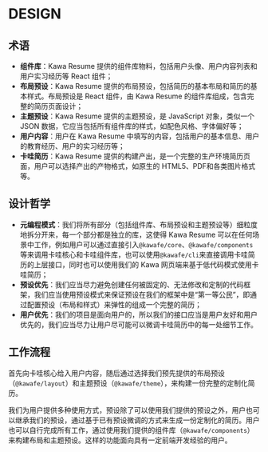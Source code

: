 # DESIGN

## 术语

- **组件库**：Kawa Resume 提供的组件库物料，包括用户头像、用户内容列表和用户实习经历等 React 组件；
- **布局预设**：Kawa Resume 提供的布局预设，包括简历的基本布局和简历的基本样式。布局预设是 React 组件，由 Kawa Resume 的组件库组成，包含完整的简历页面设计；
- **主题预设**：Kawa Resume 提供的主题预设，是 JavaScript 对象，类似一个 JSON 数据，它应当包括所有组件库的样式，如配色风格、字体偏好等；
- **用户内容**：用户在 Kawa Resume 中填写的内容，包括用户的基本信息、用户的教育经历、用户的实习经历等；
- **卡哇简历**：Kawa Resume 提供的构建产出，是一个完整的生产环境简历页面，用户可以选择产出的产物格式，如原生的 HTML5、PDF和各类图片格式等。

## 设计哲学

- **元编程模式**：我们将所有部分（包括组件库、布局预设和主题预设等）细粒度地拆分开来，每一个部分都是独立的库，这使得 Kawa Resume 可以在任何场景中工作，例如用户可以通过直接引入`@kawafe/core`、`@kawafe/components`等来调用卡哇核心和卡哇组件库，也可以使用`@kawafe/cli`来直接调用卡哇简历的上层接口，同时也可以使用我们的 Kawa 网页端来基于低代码模式使用卡哇简历；
- **预设优先**：我们应当尽力避免创建任何被固定的、无法修改和定制的代码框架，我们应当使用预设模式来保证预设在我们的框架中是“第一等公民”，即通过配置预设（布局和样式）来弹性的组成一个完整的简历；
- **用户优先**：我们的项目是面向用户的，所以我们的接口应当是用户友好和用户优先的，我们应当尽力让用户尽可能可以微调卡哇简历中的每一处细节工作。

## 工作流程

首先向卡哇核心给入用户内容，随后通过选择我们预先提供的布局预设（`@kawafe/layout`）和主题预设（`@kawafe/theme`），来构建一份完整的定制化简历。

我们为用户提供多种使用方式，预设除了可以使用我们提供的预设之外，用户也可以继承我们的预设，通过基于已有预设微调的方式来生成一份定制化的简历。用户也可以自行完成所有工作，通过使用我们提供的组件库（`@kawafe/components`）来构建布局和主题预设。这样的功能面向具有一定前端开发经验的用户。
